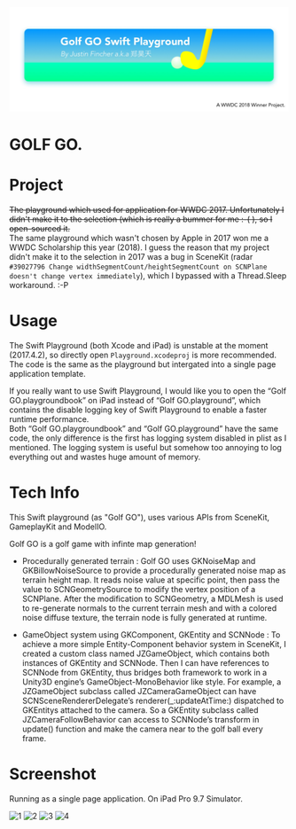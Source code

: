 ![Banner](https://raw.githubusercontent.com/JustinFincher/WWDC-17-Scholarship-Project/master/Screenshot/Banner.jpg)
# GOLF GO.

# Project
~~The playground which used for application for WWDC 2017. Unfortunately I didn't make it to the selection (which is really a bummer for me :-( ), so I open-sourced it.~~  
The same playground which wasn't chosen by Apple in 2017 won me a WWDC Scholarship this year (2018). I guess the reason that my project didn't make it to the selection in 2017 was a bug in SceneKit (radar `#39027796 Change widthSegmentCount/heightSegmentCount on SCNPlane doesn't change vertex immediately`), which I bypassed with a Thread.Sleep workaround. :-P

# Usage 
The Swift Playground (both Xcode and iPad) is unstable at the moment (2017.4.2), so directly open `Playground.xcodeproj` is more recommended. The code is the same as the playground but intergated into a single page application template.  

If you really want to use Swift Playground, I would like you to open the “Golf GO.playgroundbook” on iPad instead of “Golf GO.playground”, which contains the disable logging key of Swift Playground to enable a faster runtime performance.  
Both “Golf GO.playgroundbook” and “Golf GO.playground” have the same code, the only difference is the first has logging system disabled in plist as I mentioned. The logging system is useful but somehow too annoying to log everything out and wastes huge amount of memory.  


# Tech Info  
This Swift playground (as "Golf GO"), uses various APIs from SceneKit, GameplayKit and ModelIO.  

Golf GO is a golf game with infinte map generation!

- Procedurally generated terrain : Golf GO uses GKNoiseMap and GKBillowNoiseSource to provide a procedurally generated noise map as terrain height map. It reads noise value at specific point, then pass the value to SCNGeometrySource to modify the vertex position of a SCNPlane. After the modification to SCNGeometry, a MDLMesh is used to re-generate normals to the current terrain mesh and with a colored noise diffuse texture, the terrain node is fully generated at runtime.  

- GameObject system using GKComponent, GKEntity and SCNNode : To achieve a more simple Entity-Component behavior system in SceneKit, I created a custom class named JZGameObject, which contains both instances of GKEntity and SCNNode. Then I can have references to SCNNode from GKEntity, thus bridges both framework to work in a Unity3D engine’s GameObject-MonoBehavior like style. For example, a JZGameObject subclass called JZCameraGameObject can have SCNSceneRendererDelegate’s renderer(_:updateAtTime:) dispatched to GKEntitys attached to the camera. So a GKEntity subclass called JZCameraFollowBehavior can access to SCNNode’s transform in update() function and make the camera near to the golf ball every frame.  

# Screenshot

Running as a single page application. On iPad Pro 9.7 Simulator.

![1](https://raw.githubusercontent.com/JustinFincher/WWDC-18-Scholarship-Project/master/Screenshot/1.jpg)
![2](https://raw.githubusercontent.com/JustinFincher/WWDC-18-Scholarship-Project/master/Screenshot/2.jpg)
![3](https://raw.githubusercontent.com/JustinFincher/WWDC-18-Scholarship-Project/master/Screenshot/3.jpg)
![4](https://raw.githubusercontent.com/JustinFincher/WWDC-18-Scholarship-Project/master/Screenshot/4.jpg)


